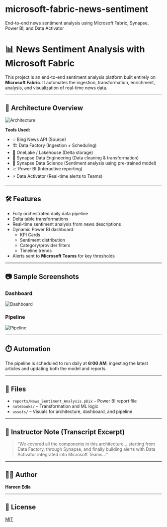 # microsoft-fabric-news-sentiment
End-to-end news sentiment analysis using Microsoft Fabric, Synapse, Power BI, and Data Activator


# 📊 News Sentiment Analysis with Microsoft Fabric

This project is an end-to-end sentiment analysis platform built entirely on **Microsoft Fabric**. It automates the ingestion, transformation, enrichment, analysis, and visualization of real-time news data.

---

## 📌 Architecture Overview

![Architecture](assets/architecture.png)

**Tools Used:**
- 💡 Bing News API (Source)
- 🏗️ Data Factory (Ingestion + Scheduling)
- 💾 OneLake / Lakehouse (Delta storage)
- 🧹 Synapse Data Engineering (Data cleaning & transformation)
- 🤖 Synapse Data Science (Sentiment analysis using pre-trained model)
- 📈 Power BI (Interactive reporting)
- ⚡ Data Activator (Real-time alerts to Teams)

---

## 🛠️ Features

- Fully orchestrated daily data pipeline
- Delta table transformations
- Real-time sentiment analysis from news descriptions
- Dynamic Power BI dashboard:
  - KPI Cards
  - Sentiment distribution
  - Category/provider filters
  - Timeline trends
- Alerts sent to **Microsoft Teams** for key thresholds

---

## 📷 Sample Screenshots

### Dashboard
![Dashboard](assets/dashboard.png)

### Pipeline
![Pipeline](assets/pipeline.png)

---

## ⏱️ Automation

The pipeline is scheduled to run daily at **6:00 AM**, ingesting the latest articles and updating both the model and reports.

---

## 📁 Files

- `reports/News_Sentiment_Analysis.pbix` – Power BI report file
- `notebooks/` – Transformation and ML logic
- `assets/` – Visuals for architecture, dashboard, and pipeline

---

## 💬 Instructor Note (Transcript Excerpt)
> “We covered all the components in this architecture... starting from Data Factory, through Synapse, and finally building alerts with Data Activator integrated into Microsoft Teams…”

---

## 👨‍💻 Author
**Hareen Edla**

---

## 📎 License
[MIT](LICENSE)

